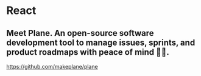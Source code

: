 # React
## Meet Plane. An open-source software development tool to manage issues, sprints, and product roadmaps with peace of mind 🧘‍♀️.
https://github.com/makeplane/plane

